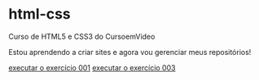 # html-css
 Curso de HTML5 e CSS3 do CursoemVideo

Estou aprendendo a criar sites e agora vou gerenciar meus repositórios!

<a href="https://dxv111.github.io/html-css/exercicios/ex001/index.html">executar o exercício 001</a>
<a href="https://dxv111.github.io/html-css/exercicios/ex003/index.html">executar o exercício 003</a>
